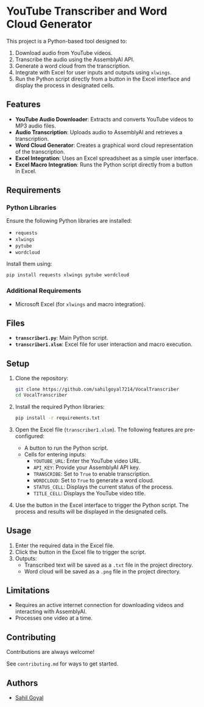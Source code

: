 # YouTube Transcriber and Word Cloud Generator

This project is a Python-based tool designed to:

1. Download audio from YouTube videos.
2. Transcribe the audio using the AssemblyAI API.
3. Generate a word cloud from the transcription.
4. Integrate with Excel for user inputs and outputs using `xlwings`.
5. Run the Python script directly from a button in the Excel interface and display the process in designated cells.

## Features

- **YouTube Audio Downloader**: Extracts and converts YouTube videos to MP3 audio files.
- **Audio Transcription**: Uploads audio to AssemblyAI and retrieves a transcription.
- **Word Cloud Generator**: Creates a graphical word cloud representation of the transcription.
- **Excel Integration**: Uses an Excel spreadsheet as a simple user interface.
- **Excel Macro Integration**: Runs the Python script directly from a button in Excel.

## Requirements

### Python Libraries

Ensure the following Python libraries are installed:

- `requests`
- `xlwings`
- `pytube`
- `wordcloud`

Install them using:
```bash
pip install requests xlwings pytube wordcloud
```

### Additional Requirements

- Microsoft Excel (for `xlwings` and macro integration).

## Files

- **`transcriber1.py`**: Main Python script.
- **`transcriber1.xlsm`**: Excel file for user interaction and macro execution.

## Setup
1. Clone the repository:
   ```bash
   git clone https://github.com/sahilgoyal7214/VocalTranscriber
   cd VocalTranscriber
   ```

2. Install the required Python libraries:
   ```bash
   pip install -r requirements.txt
   ```

3. Open the Excel file (`transcriber1.xlsm`). The following features are pre-configured:
   - A button to run the Python script.
   - Cells for entering inputs:
     - `YOUTUBE_URL`: Enter the YouTube video URL.
     - `API_KEY`: Provide your AssemblyAI API key.
     - `TRANSCRIBE`: Set to `True` to enable transcription.
     - `WORDCLOUD`: Set to `True` to generate a word cloud.
     - `STATUS_CELL`: Displays the current status of the process.
     - `TITLE_CELL`: Displays the YouTube video title.

4. Use the button in the Excel interface to trigger the Python script. The process and results will be displayed in the designated cells.

## Usage

1. Enter the required data in the Excel file.
2. Click the button in the Excel file to trigger the script.
3. Outputs:
   - Transcribed text will be saved as a `.txt` file in the project directory.
   - Word cloud will be saved as a `.png` file in the project directory.

## Limitations

- Requires an active internet connection for downloading videos and interacting with AssemblyAI.
- Processes one video at a time.





## Contributing

Contributions are always welcome!

See `contributing.md` for ways to get started.




## Authors

- [Sahil Goyal](https://www.github.com/sahilgoyal7214)

